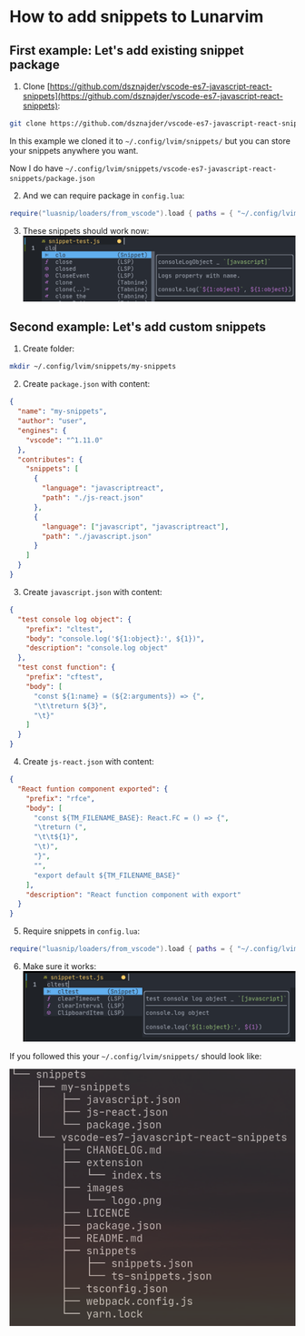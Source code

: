 # How to add snippets to Lunarvim

## First example: Let's add existing snippet package

1. Clone [https://github.com/dsznajder/vscode-es7-javascript-react-snippets](https://github.com/dsznajder/vscode-es7-javascript-react-snippets):

```bash
git clone https://github.com/dsznajder/vscode-es7-javascript-react-snippets
```

In this example we cloned it to `~/.config/lvim/snippets/` but you can store your snippets anywhere you want.

Now I do have `~/.config/lvim/snippets/vscode-es7-javascript-react-snippets/package.json`

2. And we can require package in `config.lua`:

```lua
require("luasnip/loaders/from_vscode").load { paths = { "~/.config/lvim/snippets/vscode-es7-javascript-react-snippets" } }
```

3. These snippets should work now:
   ![img1](https://github.com/sambergo/add-snippet-examples/blob/main/img/img1.png)

## Second example: Let's add custom snippets

1. Create folder:

```bash
mkdir ~/.config/lvim/snippets/my-snippets
```

2. Create `package.json` with content:

```json
{
  "name": "my-snippets",
  "author": "user",
  "engines": {
    "vscode": "^1.11.0"
  },
  "contributes": {
    "snippets": [
      {
        "language": "javascriptreact",
        "path": "./js-react.json"
      },
      {
        "language": ["javascript", "javascriptreact"],
        "path": "./javascript.json"
      }
    ]
  }
}
```

3. Create `javascript.json` with content:

```json
{
  "test console log object": {
    "prefix": "cltest",
    "body": "console.log('${1:object}:', ${1})",
    "description": "console.log object"
  },
  "test const function": {
    "prefix": "cftest",
    "body": [
      "const ${1:name} = (${2:arguments}) => {",
      "\t\treturn ${3}",
      "\t}"
    ]
  }
}
```

4. Create `js-react.json` with content:

```json
{
  "React funtion component exported": {
    "prefix": "rfce",
    "body": [
      "const ${TM_FILENAME_BASE}: React.FC = () => {",
      "\treturn (",
      "\t\t${1}",
      "\t)",
      "}",
      "",
      "export default ${TM_FILENAME_BASE}"
    ],
    "description": "React function component with export"
  }
}
```

5. Require snippets in `config.lua`:

```lua
require("luasnip/loaders/from_vscode").load { paths = { "~/.config/lvim/snippets/my-snippets" } }
```

6. Make sure it works:
   ![img2](https://github.com/sambergo/add-snippet-examples/blob/main/img/img2.png)

If you followed this your `~/.config/lvim/snippets/` should look like:

![snippets folder](https://github.com/sambergo/add-snippet-examples/blob/main/img/img3.png)
